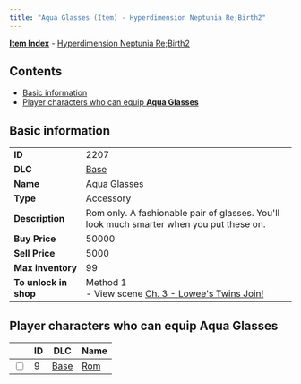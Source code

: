 ```yaml
---
title: "Aqua Glasses (Item) - Hyperdimension Neptunia Re;Birth2"
---
```


[**Item Index**](/neptunia/rb2/item/index.html) - [Hyperdimension Neptunia Re;Birth2](/neptunia/rb2)

## Contents

- [Basic information](#basic-information)
- [Player characters who can equip **Aqua Glasses**](#player-characters-who-can-equip-aqua-glasses)

## Basic information

|   |   |
| -- | -- |
| **ID** | 2207 |
| **DLC** | [Base](/neptunia/rb2/dlc/0-base.html) |
| **Name** | Aqua Glasses |
| **Type** | Accessory |
| **Description** | Rom only. A fashionable pair of glasses. You'll look much smarter when you put these on. |
| **Buy Price** | 50000 |
| **Sell Price** | 5000 |
| **Max inventory** | 99 |
| **To unlock in shop** | Method 1<br />- View scene [Ch. 3 - Lowee's Twins Join!](/neptunia/rb2/scene/0-268-ch-3-lowees-twins-join.html) |

## Player characters who can equip **Aqua Glasses**

|    | ID | DLC | Name |
| -- | -- | --- | ---- |
| <input type="checkbox" id="rb2-player-0-9" class="trackbox" /> | 9 | [Base](/neptunia/rb2/dlc/0-base.html) | [Rom](/neptunia/rb2/player/0-9-rom.html) |
